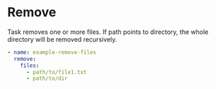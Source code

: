 # Remove 
Task removes one or more files. If path points to directory, the whole 
directory will be removed recursively.

```yaml title="patch.yaml"
- name: example-remove-files
  remove:
    files:
      - path/to/file1.txt
      - path/to/dir
```

